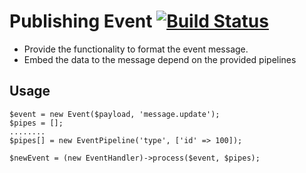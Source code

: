 Publishing Event [![Build Status](https://travis-ci.org/go1com/util_publishing_event.svg?branch=master)](https://travis-ci.org/go1com/util_publishing_event)
====

- Provide the functionality to format the event message.
- Embed the data to the message depend on the provided pipelines

## Usage
```
$event = new Event($payload, 'message.update');
$pipes = [];
........
$pipes[] = new EventPipeline('type', ['id' => 100]);

$newEvent = (new EventHandler)->process($event, $pipes);
```
